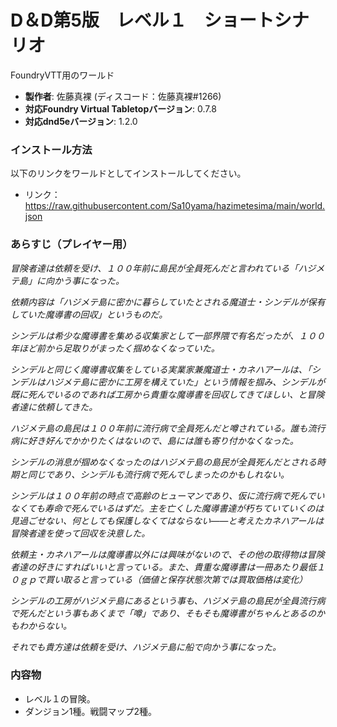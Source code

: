 # D＆D第5版　レベル１　ショートシナリオ
FoundryVTT用のワールド

* **製作者**: 佐藤真裸 (ディスコード：佐藤真裸#1266)
* **対応Foundry Virtual Tabletopバージョン**: 0.7.8
* **対応dnd5eバージョン**: 1.2.0

### インストール方法

以下のリンクをワールドとしてインストールしてください。

* リンク：https://raw.githubusercontent.com/Sa10yama/hazimetesima/main/world.json

### あらすじ（プレイヤー用）
*冒険者達は依頼を受け、１００年前に島民が全員死んだと言われている「ハジメテ島」に向かう事になった。*

*依頼内容は「ハジメテ島に密かに暮らしていたとされる魔道士・シンデルが保有していた魔導書の回収」というものだ。*

*シンデルは希少な魔導書を集める収集家として一部界隈で有名だったが、１００年ほど前から足取りがまったく掴めなくなっていた。*

*シンデルと同じく魔導書収集をしている実業家兼魔道士・カネハアールは、「シンデルはハジメテ島に密かに工房を構えていた」という情報を掴み、シンデルが既に死んでいるのであれば工房から貴重な魔導書を回収してきてほしい、と冒険者達に依頼してきた。*

*ハジメテ島の島民は１００年前に流行病で全員死んだと噂されている。誰も流行病に好き好んでかかりたくはないので、島には誰も寄り付かなくなった。*

*シンデルの消息が掴めなくなったのはハジメテ島の島民が全員死んだとされる時期と同じであり、シンデルも流行病で死んでしまったのかもしれない。*

*シンデルは１００年前の時点で高齢のヒューマンであり、仮に流行病で死んでいなくても寿命で死んでいるはずだ。主を亡くした魔導書達が朽ちていていくのは見過ごせない、何としても保護しなくてはならない――と考えたカネハアールは冒険者達を使って回収を決意した。*

*依頼主・カネハアールは魔導書以外には興味がないので、その他の取得物は冒険者達の好きにすればいいと言っている。また、貴重な魔導書は一冊あたり最低１０ｇｐで買い取ると言っている（価値と保存状態次第では買取価格は変化）*

*シンデルの工房がハジメテ島にあるという事も、ハジメテ島の島民が全員流行病で死んだという事もあくまで「噂」であり、そもそも魔導書がちゃんとあるのかもわからない。*

*それでも貴方達は依頼を受け、ハジメテ島に船で向かう事になった。*

### 内容物
* レベル１の冒険。
* ダンジョン1種。戦闘マップ2種。

